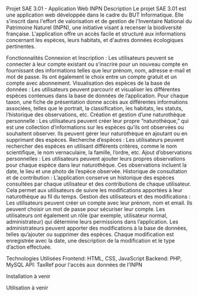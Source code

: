Projet SAE 3.01 - Application Web INPN Description Le projet SAE 3.01 est une application web développée dans le cadre du BUT Informatique. Elle s'inscrit dans l'effort de valorisation et de gestion de l'Inventaire National du Patrimoine Naturel (INPN), une initiative visant à recenser la biodiversité française. L'application offre un accès facile et structuré aux informations concernant les espèces, leurs habitats, et d'autres données écologiques pertinentes.

Fonctionnalités Connexion et Inscription : Les utilisateurs peuvent se connecter à leur compte existant ou s’inscrire pour un nouveau compte en fournissant des informations telles que leur prénom, nom, adresse e-mail et mot de passe. Ils ont également le choix entre un compte gratuit et un compte avec abonnement. Visualisation des espèces de la base de données : Les utilisateurs peuvent parcourir et visualiser les différentes espèces contenues dans la base de données de l’application. Pour chaque taxon, une fiche de présentation donne accès aux différentes informations associées, telles que le portrait, la classification, les habitats, les statuts, l’historique des observations, etc. Création et gestion d’une naturothèque personnelle : Les utilisateurs peuvent créer leur propre “naturothèque,” qui est une collection d’informations sur les espèces qu’ils ont observées ou souhaitent observer. Ils peuvent gérer leur naturothèque en ajoutant ou en supprimant des espèces. Recherche d’espèces : Les utilisateurs peuvent rechercher des espèces en utilisant différents critères, comme le nom scientifique, le nom vernaculaire, la famille, l’ordre, etc. Ajout d’observations personnelles : Les utilisateurs peuvent ajouter leurs propres observations pour chaque espèce dans leur naturothèque. Ces observations incluent la date, le lieu et une photo de l’espèce observée. Historique de consultation et de contribution : L’application conserve un historique des espèces consultées par chaque utilisateur et des contributions de chaque utilisateur. Cela permet aux utilisateurs de suivre les modifications apportées à leur naturothèque au fil du temps. Gestion des utilisateurs et des modifications : Les utilisateurs peuvent créer un compte avec leur prénom, nom et email. Ils peuvent choisir un mot de passe pour sécuriser leur compte. Les utilisateurs ont également un rôle (par exemple, utilisateur normal, administrateur) qui détermine leurs permissions dans l’application. Les administrateurs peuvent apporter des modifications à la base de données, telles qu’ajouter ou supprimer des espèces. Chaque modification est enregistrée avec la date, une description de la modification et le type d’action effectuée.

Technologies Utilisées Frontend: HTML, CSS, JavaScript Backend: PHP, MySQL API: TaxRef pour l'accès aux données de l'INPN

Installation à venir

Utilisation à venir
